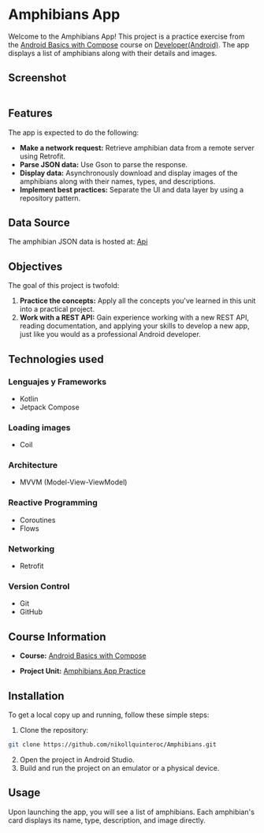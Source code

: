 # Amphibians App

Welcome to the Amphibians App! This project is a practice exercise from the [Android Basics with
Compose](https://developer.android.com/courses/android-basics-compose/course) course on
[Developer(Android)](https://developer.android.com/). The app displays a list of amphibians along
with their details and images.

## Screenshot
![]( )

## Features

The app is expected to do the following:

* **Make a network request:** Retrieve amphibian data from a remote server using Retrofit.
* **Parse JSON data:** Use Gson to parse the response.
* **Display data:** Asynchronously download and display images of the amphibians along with their names,
  types, and descriptions.
* **Implement best practices:** Separate the UI and data layer by using a repository pattern.


## Data Source

The amphibian JSON data is hosted
at: [Api](https://android-kotlin-fun-mars-server.appspot.com/amphibians)


## Objectives

The goal of this project is twofold:

1. **Practice the concepts:** Apply all the concepts you've learned in this unit into a practical
   project.
2. **Work with a REST API:** Gain experience working with a new REST API, reading documentation, and
   applying your skills to develop a new app, just like you would as a professional Android
   developer.

## Technologies used

### Lenguajes y Frameworks

* Kotlin
* Jetpack Compose

### Loading images

* Coil

### Architecture

* MVVM (Model-View-ViewModel)

### Reactive Programming

* Coroutines
* Flows

### Networking

* Retrofit

### Version Control

* Git
* GitHub


## Course Information

* **Course:** [Android Basics with Compose](https://developer.android.com/courses/android-basics-compose/course)

* **Project Unit:** [Amphibians App Practice](https://developer.android.com/codelabs/basic-android-kotlin-compose-practice-amphibians-app?continue=https%3A%2F%2Fdeveloper.android.com%2Fcourses%2Fpathways%2Fandroid-basics-compose-unit-5-pathway-2%23codelab-https%3A%2F%2Fdeveloper.android.com%2Fcodelabs%2Fbasic-android-kotlin-compose-practice-amphibians-app#0)


## Installation

To get a local copy up and running, follow these simple steps:

1. Clone the repository:

```bash
git clone https://github.com/nikollquinteroc/Amphibians.git
```

2. Open the project in Android Studio.
3. Build and run the project on an emulator or a physical device.


## Usage

Upon launching the app, you will see a list of amphibians. Each amphibian's card displays its name,
type, description, and image directly.
